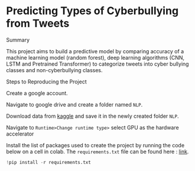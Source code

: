 Predicting Types of Cyberbullying from Tweets
==============================

Summary

This project aims to build a predictive model by comparing accuracy of a machine learning model (random forest), deep learning algorithms (CNN, LSTM and Pretrained Transformer) to categorize tweets into cyber bullying classes and  non-cyberbullying classes. 

Steps to Reproducing the Project

Create a google account.

Navigate to google drive and create a folder named `NLP`.

Download data from [kaggle](https://www.kaggle.com/datasets/andrewmvd/cyberbullying-classification) and save it in the newly created folder `NLP`.

Navigate to `Runtime>Change runtime type>` select GPU as the hardware accelerator


Install the list of packages used to create the project by running the code below on a cell in colab. The `requirements.txt` file can be found here : [link](https://github.com/thayeylolu/cyberbullying/blob/main/requirements.txt).
```python
!pip install -r requirements.txt
```




